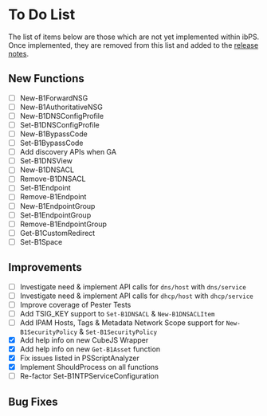 # To Do List
The list of items below are those which are not yet implemented within ibPS. Once implemented, they are removed from this list and added to the [release notes](https://github.com/TehMuffinMoo/ibPS/blob/dev/RELEASE.md).

## New Functions
- [ ] New-B1ForwardNSG
- [ ] New-B1AuthoritativeNSG
- [ ] New-B1DNSConfigProfile
- [ ] Set-B1DNSConfigProfile
- [ ] New-B1BypassCode
- [ ] Set-B1BypassCode
- [ ] Add discovery APIs when GA
- [ ] Set-B1DNSView
- [ ] New-B1DNSACL
- [ ] Remove-B1DNSACL
- [ ] Set-B1Endpoint
- [ ] Remove-B1Endpoint
- [ ] New-B1EndpointGroup
- [ ] Set-B1EndpointGroup
- [ ] Remove-B1EndpointGroup
- [ ] Get-B1CustomRedirect
- [ ] Set-B1Space

## Improvements
- [ ] Investigate need & implement API calls for `dns/host` with `dns/service`
- [ ] Investigate need & implement API calls for `dhcp/host` with `dhcp/service`
- [ ] Improve coverage of Pester Tests
- [ ] Add TSIG_KEY support to `Set-B1DNSACL` & `New-B1DNSACLItem`
- [ ] Add IPAM Hosts, Tags & Metadata Network Scope support for `New-B1SecurityPolicy` & `Set-B1SecurityPolicy`
- [X] Add help info on new CubeJS Wrapper
- [X] Add help info on new `Get-B1Asset` function
- [X] Fix issues listed in PSScriptAnalyzer
- [X] Implement ShouldProcess on all functions
- [ ] Re-factor Set-B1NTPServiceConfiguration

## Bug Fixes